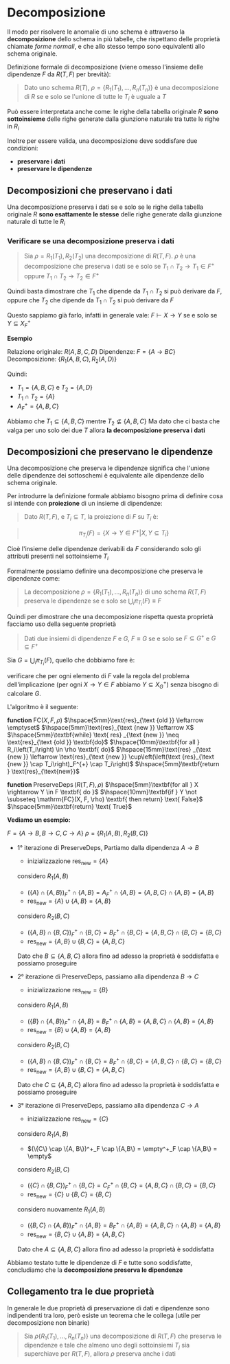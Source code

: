 ﻿# Decomposizione

Il modo per risolvere le anomalie di uno schema è attraverso la **decomposizione** dello schema in più tabelle, che rispettano delle proprietà chiamate *forme normali*, e che allo stesso tempo sono equivalenti allo schema originale.

Definizione formale di decomposizione (viene omesso l'insieme delle dipendenze $F$ da $R(T, F)$ per brevità):

> Dato uno schema $R(T)$, $\rho = \{R_1(T_1), ..., R_n(T_n)\}$ è una decomposizione di $R$ se e solo se l'unione di tutte le $T_i$ è uguale a $T$

Può essere interpretata anche come: le righe della tabella originale $R$ **sono sottoinsieme** delle righe generate dalla giunzione naturale tra tutte le righe in $R_i$ 

Inoltre per essere valida, una decomposizione deve soddisfare due condizioni:

- **preservare i dati**
- **preservare le dipendenze**

## Decomposizioni che preservano i dati

Una decomposizione preserva i dati se e solo se le righe della tabella originale $R$ **sono esattamente le stesse** delle righe generate dalla giunzione naturale di tutte le $R_i$ 

### Verificare se una decomposizione preserva i dati

> Sia $\rho = {R_1(T_1), R_2(T_2)}$ una decomposizione di $R(T, F)$. $ρ$ è una decomposizione  che preserva i dati se e solo se $T_1 \cap T_2 \to T_1 \in F^+$ oppure $T_1 \cap T_2 \to T_2 \in F^+$

Quindi basta dimostrare che $T_1$ che dipende da $T_1 \cap T_2$ si può derivare da $F$, oppure che $T_2$ che dipende da $T_1 \cap T_2$ si può derivare da $F$

Questo sappiamo già farlo, infatti in generale vale: $F \vdash X \to Y$ se e solo se $Y \subseteq X^+_F$

**Esempio**

Relazione originale: $R(A,B,C,D)$
Dipendenze: $F = \{A \to BC\}$
Decomposizione: $\{R_1(A,B,C), R_2(A,D)\}$

Quindi:
- $T_1 = \{A,B,C\}$ e $T_2 = \{A, D\}$
- $T_1 \cap T_2 = \{A\}$
- $A^+_F = \{A,B,C\}$

Abbiamo che $T_1 \subseteq \{A, B, C\}$ mentre $T_2 \nsubseteq \{A, B, C\}$
Ma dato che ci basta che valga per uno solo dei due $T$ allora **la decomposizione preserva i dati**

## Decomposizioni che preservano le dipendenze

Una decomposizione che preserva le dipendenze significa che l'unione delle dipendenze dei sottoschemi è equivalente alle dipendenze dello schema originale.

Per introdurre la definizione formale abbiamo bisogno prima di definire cosa si intende con **proiezione** di un insieme di dipendenze:

> Dato $R(T, F)$, e $T_i \subseteq T$, la proiezione di $F$ su $T_i$ è:

> $$\pi_{T_i}(F) = \{X \to Y \in F^+ | X, Y \subseteq T_i\}$$

Cioè l'insieme delle dipendenze derivabili da $F$ considerando solo gli attributi presenti nel sottoinsieme $T_i$

Formalmente possiamo definire una decomposizione che preserva le dipendenze come:

> La decomposizione $\rho = \{R_1(T_1), ..., R_n(T_n)\}$ di uno schema $R(T, F)$ preserva le dipendenze se e solo se $\bigcup_i\pi_{T_i}(F) \equiv F$

Quindi per dimostrare che una decomposizione rispetta questa proprietà facciamo uso della seguente proprietà

> Dati due insiemi di dipendenze $F$ e $G$, $F \equiv G$ se e solo se $F \subseteq G^+$ e $G \subseteq F^+$

Sia $G = \bigcup_i \pi_{T_i}(F)$, quello che dobbiamo fare è:

verificare che per ogni elemento di $F$ vale la regola del problema dell'implicazione (per ogni $X \to Y \in F$ abbiamo $Y \subseteq X^+_G$) senza bisogno di calcolare $G$. 

L'algoritmo è il seguente:


$\textbf{function }\mathrm{FC}(X, F, \rho)$
$\hspace{5mm}\text{res}_{\text {old }} \leftarrow \emptyset$
$\hspace{5mm}\text{res}_{\text {new }} \leftarrow X$
$\hspace{5mm}\textbf{while} \text{ res} _{\text {new }} \neq \text{res}_{\text {old }} \textbf{do}$
$\hspace{10mm}\textbf{for all } R_i\left(T_i\right) \in \rho \textbf{ do}$ 
$\hspace{15mm}\text{res} _{\text {new }} \leftarrow \text{res}_{\text {new }} \cup\left(\left(\text {res}_{\text {new }} \cap T_i\right)_F^{+} \cap T_i\right)$
$\hspace{5mm}\textbf{return } \text{res}_{\text{new}}$

$\textbf{function } \operatorname{PreserveDeps}(R(T, F), \rho)$
$\hspace{5mm}\textbf{for all } X \rightarrow Y \in F \textbf{ do }$
$\hspace{10mm}\textbf{if } Y \not \subseteq \mathrm{FC}(X, F, \rho) \textbf{ then return} \text{ False}$
$\hspace{5mm}\textbf{return} \text{ True}$

**Vediamo un esempio:**

$F = \{A \to B, B \to C, C \to A\}$
$\rho = \{R_1(A, B), R_2(B, C)\}$

-  1° iterazione di $\text{PreserveDeps}$, Partiamo dalla dipendenza $A \to B$
	- inizializzazione $\text{res}_{\text{new}} = \{A\}$
	
	considero $R_1(A, B)$
		
	- $(\{A\} \cap \{A, B\})^+_F \cap \{A,B\} = A^+_F \cap \{A,B\} = \{A, B, C\} \cap \{A, B\} = \{A, B\}$
	- $\text{res}_{\text{new}} = \{A\} \cup \{A, B\} = \{A, B\}$
	
	considero $R_2(B, C)$
		
	- $(\{A, B\} \cap \{B, C\})^+_F \cap \{B,C\} = B^+_F \cap \{B,C\} = \{A, B, C\} \cap \{B, C\} = \{B, C\}$
	- $\text{res}_{\text{new}} = \{A, B\} \cup \{B, C\} = \{A, B, C\}$

	Dato che $B \subseteq \{A, B, C\}$ allora fino ad adesso la proprietà è soddisfatta e possiamo proseguire

-  2° iterazione di $\text{PreserveDeps}$, passiamo alla dipendenza $B \to C$
	- inizializzazione $\text{res}_{\text{new}} = \{B\}$
	
	considero $R_1(A, B)$
		
	- $(\{B\} \cap \{A, B\})^+_F \cap \{A,B\} = B^+_F \cap \{A,B\} = \{A, B, C\} \cap \{A, B\} = \{A, B\}$
	- $\text{res}_{\text{new}} = \{B\} \cup \{A, B\} = \{A, B\}$
	
	considero $R_2(B, C)$
		
	- $(\{A, B\} \cap \{B, C\})^+_F \cap \{B,C\} = B^+_F \cap \{B,C\} = \{A, B, C\} \cap \{B, C\} = \{B, C\}$
	- $\text{res}_{\text{new}} = \{A, B\} \cup \{B, C\} = \{A, B, C\}$

	Dato che $C \subseteq \{A, B, C\}$ allora fino ad adesso la proprietà è soddisfatta e possiamo proseguire

-  3° iterazione di $\text{PreserveDeps}$, passiamo alla dipendenza $C \to A$
	- inizializzazione $\text{res}_{\text{new}} = \{C\}$
	
	considero $R_1(A, B)$
		
	- $(\{C\} \cap \{A, B\})^+_F \cap \{A,B\} = \empty^+_F \cap \{A,B\} = \empty$
	
	considero $R_2(B, C)$
		
	- $(\{C\} \cap \{B, C\})^+_F \cap \{B,C\} = C^+_F \cap \{B,C\} = \{A, B, C\} \cap \{B, C\} = \{B, C\}$
	- $\text{res}_{\text{new}} = \{C\} \cup \{B, C\} = \{B, C\}$

	considero nuovamente $R_1(A, B)$
			
	- $(\{B, C\} \cap \{A, B\})^+_F \cap \{A,B\} = B^+_F \cap \{A,B\} = \{A, B, C\} \cap \{A, B\} = \{A, B\}$
	- $\text{res}_{\text{new}} = \{B, C\} \cup \{A, B\} = \{A, B, C\}$

	Dato che $A \subseteq \{A, B, C\}$ allora fino ad adesso la proprietà è soddisfatta

Abbiamo testato tutte le dipendenze di $F$ e tutte sono soddisfatte, concludiamo che la **decomposizione preserva le dipendenze**


## Collegamento tra le due proprietà

In generale le due proprietà di preservazione di dati e dipendenze sono indipendenti tra loro, però esiste un teorema che le collega (utile per decomposizione non binarie)

> Sia $\rho \{R_1(T_1), ..., R_n(T_n)\}$ una decomposizione di $R(T, F)$ che preserva le dipendenze e tale che almeno uno degli sottoinsiemi $T_j$ sia superchiave per $R(T, F)$, allora $\rho$ preserva anche i dati
